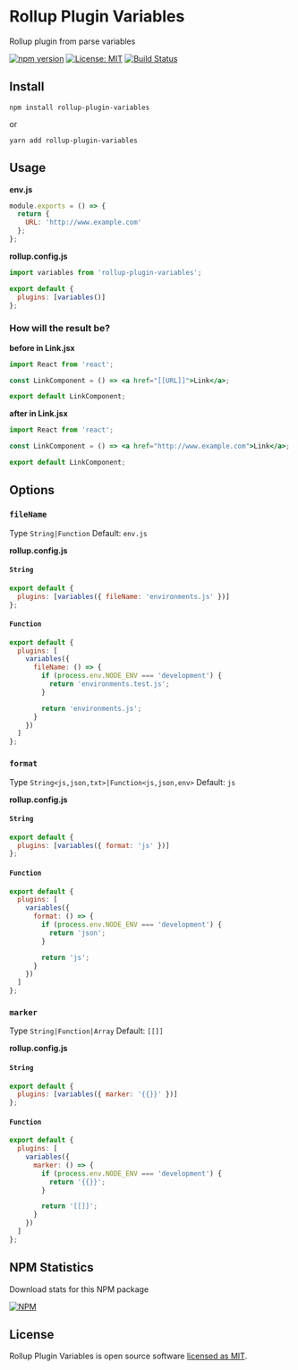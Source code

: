 # Rollup Plugin Variables

Rollup plugin from parse variables

[![npm version](https://badge.fury.io/js/rollup-plugin-variables.svg)](https://www.npmjs.com/package/rollup-plugin-variables) [![License: MIT](https://img.shields.io/badge/License-MIT-yellow.svg)](https://github.com/andrelmlins/rollup-plugin-variables/blob/master/LICENSE) [![Build Status](https://travis-ci.com/andrelmlins/rollup-plugin-variables.svg?branch=master)](https://travis-ci.com/andrelmlins/rollup-plugin-variables)

## Install

```
npm install rollup-plugin-variables
```

or

```
yarn add rollup-plugin-variables
```

## Usage

**env.js**

```js
module.exports = () => {
  return {
    URL: 'http://www.example.com'
  };
};
```

**rollup.config.js**

```js
import variables from 'rollup-plugin-variables';

export default {
  plugins: [variables()]
};
```

### How will the result be?

**before in Link.jsx**

```jsx
import React from 'react';

const LinkComponent = () => <a href="[[URL]]">Link</a>;

export default LinkComponent;
```

**after in Link.jsx**

```jsx
import React from 'react';

const LinkComponent = () => <a href="http://www.example.com">Link</a>;

export default LinkComponent;
```

## Options

### `fileName`

Type `String|Function` Default: `env.js`

**rollup.config.js**

#### `String`

```js
export default {
  plugins: [variables({ fileName: 'environments.js' })]
};
```

#### `Function`

```js
export default {
  plugins: [
    variables({
      fileName: () => {
        if (process.env.NODE_ENV === 'development') {
          return 'environments.test.js';
        }

        return 'environments.js';
      }
    })
  ]
};
```

### `format`

Type `String<js,json,txt>|Function<js,json,env>` Default: `js`

**rollup.config.js**

#### `String`

```js
export default {
  plugins: [variables({ format: 'js' })]
};
```

#### `Function`

```js
export default {
  plugins: [
    variables({
      format: () => {
        if (process.env.NODE_ENV === 'development') {
          return 'json';
        }

        return 'js';
      }
    })
  ]
};
```

### `marker`

Type `String|Function|Array` Default: `[[]]`

**rollup.config.js**

#### `String`

```js
export default {
  plugins: [variables({ marker: '{{}}' })]
};
```

#### `Function`

```js
export default {
  plugins: [
    variables({
      marker: () => {
        if (process.env.NODE_ENV === 'development') {
          return '{{}}';
        }

        return '[[]]';
      }
    })
  ]
};
```

## NPM Statistics

Download stats for this NPM package

[![NPM](https://nodei.co/npm/rollup-plugin-variables.png)](https://nodei.co/npm/rollup-plugin-variables/)

## License

Rollup Plugin Variables is open source software [licensed as MIT](https://github.com/andrelmlins/rollup-plugin-variables/blob/master/LICENSE).
